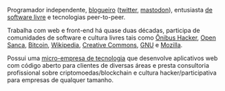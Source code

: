 
Programador independente, [blogueiro][1] ([twitter][2], [mastodon][3]), entusiasta [de software livre][4] e tecnologias peer-to-peer.

Trabalha com web e front-end há quase duas décadas, participa de comunidades
de software e cultura livres tais como [Ônibus Hacker][5], [Open Sanca][6], [Bitcoin][7], 
[Wikipedia][8], [Creative Commons][9], [GNU][10] e [Mozilla][11].

Possui uma [micro-empresa de tecnologia][12] que desenvolve
aplicativos web com código aberto para clientes de diversas áreas e
presta consultoria profissional sobre criptomoedas/blockchain e cultura hacker/participativa
para empresas de qualquer tamanho. 

[1]: https://blog.fabricio.org/ 
[2]: https://twitter.com/fczuardi 
[3]: https://cybre.space/@fabricio 
[4]: https://github.com/fczuardi 
[5]: http://onibushacker.org/
[6]: http://opensanca.com.br/ 
[7]: https://bitcoin.org/ 
[8]: https://wikipedia.org 
[9]: https://creativecommons.org/ 
[10]: https://www.gnu.org/
[11]: https://www.mozilla.org
[12]: http://www.mnmo.com.br/

